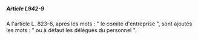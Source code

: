 ##### Article L942-9

A l'article L. 823-6, après les mots : " le comité d'entreprise ", sont ajoutés les mots : " ou à défaut les délégués du personnel ".

